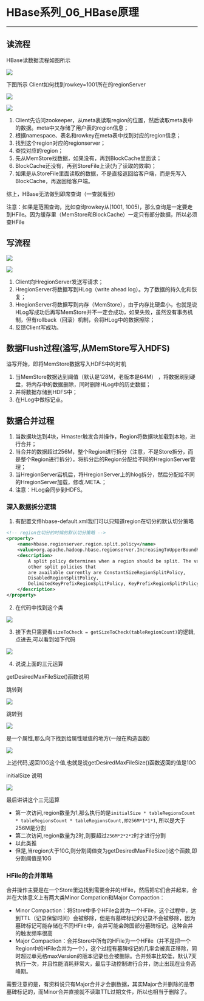 # HBase系列_06_HBase原理

----

## 读流程

HBase读数据流程如图所示

![](../images/2022/02/20220218094841.png)


下图所示 Client如何找到rowkey=1001所在的regionServer

![](../images/2022/02/20220218095204.png)

![](../images/2022/02/20220218095231.png)

1.  Client先访问zookeeper，从meta表读取region的位置，然后读取meta表中的数据。meta中又存储了用户表的region信息；
2.  根据namespace、表名和rowkey在meta表中找到对应的region信息；
3.  找到这个region对应的regionserver；
4.  查找对应的region；
5.  先从MemStore找数据，如果没有，再到BlockCache里面读；
6.  BlockCache还没有，再到StoreFile上读(为了读取的效率)；
7.  如果是从StoreFile里面读取的数据，不是直接返回给客户端，而是先写入BlockCache，再返回给客户端。

综上，HBase无法做到即席查询（一查就看到）

注意：如果是范围查询，比如查询rowkey从[1001, 1005)，那么查询是一定要走到HFile。因为缓存里（MemStore和BlockCache）一定只有部分数据，所以必须查HFile

## 写流程

![](../images/2022/02/20220218095532.png)

![](../images/2022/02/20220218095541.png)

1.  Client向HregionServer发送写请求；
2.  HregionServer将数据写到HLog（write ahead log）。为了数据的持久化和恢复；
3.  HregionServer将数据写到内存（MemStore），由于内存比硬盘小，也就是说HLog写成功后再写MemStore并不一定会成功，如果失败，虽然没有事务机制，但有rollback（回滚）机制，会将HLog中的数据擦除；
4.  反馈Client写成功。

## 数据Flush过程(溢写,从MemStore写入HDFS)

溢写开始，即将MemStore数据写入HDFS中的时机

1.  当MemStore数据达到阈值（默认是128M，老版本是64M） ，将数据刷到硬盘，将内存中的数据删除，同时删除HLog中的历史数据；
2.  并将数据存储到HDFS中；
3.  在HLog中做标记点。

## 数据合并过程

1.  当数据块达到4块，Hmaster触发合并操作，Region将数据块加载到本地，进行合并；
2.  当合并的数据超过256M，整个Region进行拆分（注意，不是Store拆分，而是整个Region进行拆分），将拆分后的Region分配给不同的HregionServer管理；
3.  当HregionServer宕机后，将HregionServer上的hlog拆分，然后分配给不同的HregionServer加载，修改.META.；
4.  注意：HLog会同步到HDFS。

### 深入数据拆分逻辑

1.  有配置文件hbase-default.xml我们可以只知道region在切分的默认切分策略

```xml
<!-- region在切分的时候的默认切分策略 -->
<property>
    <name>hbase.regionserver.region.split.policy</name>
    <value>org.apache.hadoop.hbase.regionserver.IncreasingToUpperBoundRegionSplitPolicy</value>
    <description>
        A split policy determines when a region should be split. The various
        other split policies that
        are available currently are ConstantSizeRegionSplitPolicy,
        DisabledRegionSplitPolicy,
        DelimitedKeyPrefixRegionSplitPolicy, KeyPrefixRegionSplitPolicy etc.
    </description>
</property>
```

2.  在代码中找到这个类

![](../images/2022/02/20220218100104.png)

3.  接下去只需要看`sizeToCheck = getSizeToCheck(tableRegionCount)`的逻辑,点进去,可以看到如下代码

![](../images/2022/02/20220218100128.png)

4.  说说上面的三元运算

getDesiredMaxFileSize()函数说明

跳转到

![](../images/2022/02/20220218100212.png)

跳转到

![](../images/2022/02/20220218100257.png)

是一个属性,那么向下找到给属性赋值的地方(一般在构造函数)

![](../images/2022/02/20220218100316.png)

上述代码,返回10G这个值,也就是说getDesiredMaxFileSize()函数返回的值是10G

initialSize 说明

![](../images/2022/02/20220218100721.png)

最后讲讲这个三元运算

+   第一次访问,region数量为1,那么执行的是`initialSize * tableRegionsCount * tableRegionsCount * tableRegionsCount,即256M*1*1*1`, 所以是大于256M是分割
+   第二次访问,region数量为2时,则要超过`256M*2*2*2`时才进行分割
+   以此类推
+   但是,当region大于10G,则分割阈值变为getDesiredMaxFileSize()这个函数,即分割阈值是10G

### HFile的合并策略

合并操作主要是在一个Store里边找到需要合并的HFile，然后把它们合并起来，合并在大体意义上有两大类Minor Compation和Major Compaction：

+   Minor Compaction：将Store中多个HFile合并为一个HFile，这个过程中，达到TTL（记录保留时间）会被移除，但是有墓碑标记的记录不会被移除，因为墓碑标记可能存储在不同HFile中，合并可能会跨国部分墓碑标记。这种合并的触发频率很高
+   Major Compaction：合并Store中所有的HFile为一个HFile（并不是把一个Region中的HFile合并为一个），这个过程有墓碑标记的几率会被真正移除，同时超过单元格maxVersion的版本记录也会被删除。合并频率比较低，默认7天执行一次，并且性能消耗非常大，最后手动控制进行合并，防止出现在业务高峰期。

需要注意的是，有资料说只有Major合并才会删数据，其实Major合并删除的是带墓碑标记的，而Minor合并直接就不读取TTL过期文件，所以也相当于删除了。

